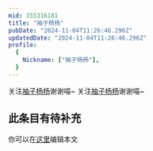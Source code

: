 ```yaml
---
mid: 355316181
title: "袖子杨杨"
pubDate: "2024-11-04T11:26:46.296Z"
updatedDate: "2024-11-04T11:26:46.296Z"
profile:
  {
    Nickname: ["袖子杨杨"],
  }
---
```


关注[袖子杨杨](https://space.bilibili.com/355316181)谢谢喵~ 关注[袖子杨杨](https://space.bilibili.com/355316181)谢谢喵~

## 此条目有待补充
你可以在[这里](https://github.com/Yuhanawa/VTuber.ICU-Content/edit/master/v/袖子杨杨/index.md)编辑本文

